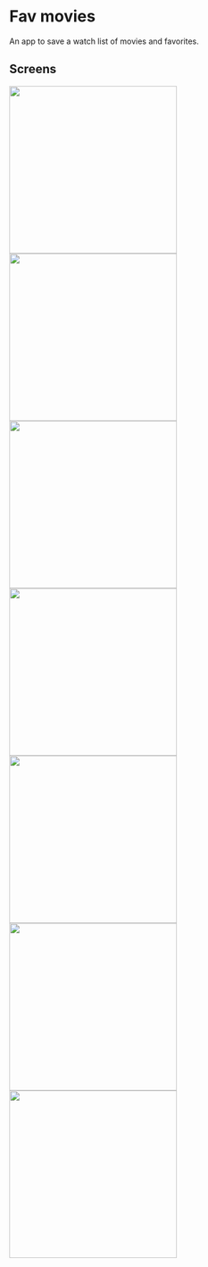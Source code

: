 # Fav movies
An app to save a watch list of movies and favorites.
## Screens
<img src="https://github.com/alexandrofuchs/fav_movies/blob/main/git_images/home.png" width="300"> <img src="https://github.com/alexandrofuchs/fav_movies/blob/main/git_images/search.png" width="300"> 
<img src="https://github.com/alexandrofuchs/fav_movies/blob/main/git_images/watchlist.png" width="300"> <img src="https://github.com/alexandrofuchs/fav_movies/blob/main/git_images/details.png" width="300"> 
<img src="https://github.com/alexandrofuchs/fav_movies/blob/main/git_images/details2.png" width="300"> <img src="https://github.com/alexandrofuchs/fav_movies/blob/main/git_images/review.png" width="300"> 
<img src="https://github.com/alexandrofuchs/fav_movies/blob/main/git_images/reviewed.png" width="300">
